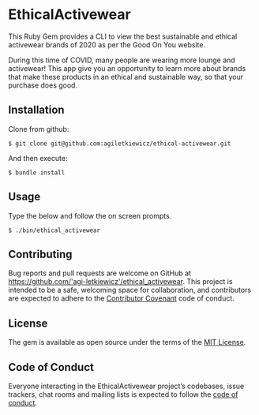 # EthicalActivewear

This Ruby Gem provides a CLI to view the best sustainable and ethical activewear brands of 2020 as per the Good On You website.

During this time of COVID, many people are wearing more lounge and activewear! This app give you an opportunity to learn more about brands that make these products in an ethical and sustainable way, so that your purchase does good.

## Installation



Clone from github:

    $ git clone git@github.com:agiletkiewicz/ethical-activewear.git

And then execute:

    $ bundle install

## Usage

Type the below and follow the on screen prompts.

    $ ./bin/ethical_activewear


## Contributing

Bug reports and pull requests are welcome on GitHub at https://github.com/'agi-letkiewicz'/ethical_activewear. This project is intended to be a safe, welcoming space for collaboration, and contributors are expected to adhere to the [Contributor Covenant](http://contributor-covenant.org) code of conduct.

## License

The gem is available as open source under the terms of the [MIT License](https://opensource.org/licenses/MIT).

## Code of Conduct

Everyone interacting in the EthicalActivewear project’s codebases, issue trackers, chat rooms and mailing lists is expected to follow the [code of conduct](https://github.com/'agi-letkiewicz'/ethical_activewear/blob/master/CODE_OF_CONDUCT.md).

